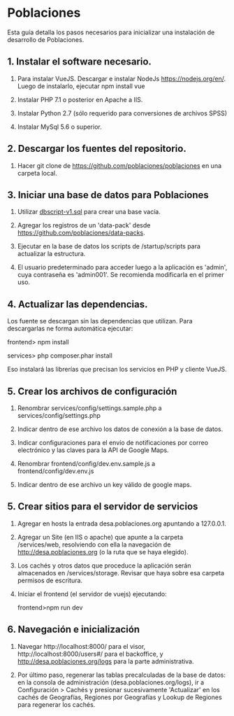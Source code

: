 # Poblaciones
Esta guía detalla los pasos necesarios para inicializar una instalación de desarrollo de Poblaciones.

## 1. Instalar el software necesario.

1) Para instalar VueJS. Descargar e instalar NodeJs https://nodejs.org/en/. Luego de instalarlo, ejecutar npm install vue

2) Instalar PHP 7.1 o posterior en Apache a IIS.

3) Instalar Python 2.7 (sólo requerido para conversiones de archivos SPSS)

4) Instalar MySql 5.6 o superior.

## 2. Descargar los fuentes del repositorio.

1) Hacer git clone de https://github.com/poblaciones/poblaciones en una carpeta local.

## 3. Iniciar una base de datos para Poblaciones

1) Utilizar [dbscript-v1.sql](dbscript-v1.sql) para crear una base vacía. 

2) Agregar los registros de un 'data-pack' desde https://github.com/poblaciones/data-packs.

3) Ejecutar en la base de datos los scripts de /startup/scripts para actualizar la estructura.

4) El usuario predeterminado para acceder luego a la aplicación es 'admin', cuya contraseña es 'admin001'. Se recomienda modificarla en el primer uso.

## 4. Actualizar las dependencias.

Los fuente se descargan sin las dependencias que utilizan. Para descargarlas ne forma automática ejecutar:

   frontend> npm install
  
   services> php composer.phar install

Eso instalará las librerías que precisan los servicios en PHP y cliente VueJS.

## 5. Crear los archivos de configuración

1) Renombrar services/config/settings.sample.php a services/config/settings.php 
 
2) Indicar dentro de ese archivo los datos de conexión a la base de datos. 

3) Indicar configuraciones para el envío de notificaciones por correo electrónico y las claves para la API de Google Maps.

4) Renombrar frontend/config/dev.env.sample.js a frontend/config/dev.env.js
 
5) Indicar dentro de ese archivo un key válido de google maps.

## 5. Crear sitios para el servidor de servicios

1) Agregar en hosts la entrada desa.poblaciones.org apuntando a 127.0.0.1.

2) Agregar un Site (en IIS o apache) que apunte a la carpeta /services/web, resolviendo con ella la navegación de http://desa.poblaciones.org (o la ruta que se haya elegido).

3) Los cachés y otros datos que proceduce la aplicación serán almacenados en /services/storage. Revisar que haya sobre esa carpeta permisos de escritura.
4) Iniciar el frontend (el servidor de vuejs) ejecutando:
 
    frontend>npm run dev

## 6. Navegación e inicialización 

1) Navegar http://localhost:8000/ para el visor, http://localhost:8000/users#/ para el backoffice, y http://desa.poblaciones.org/logs para la parte administrativa.

2) Por último paso, regenerar las tablas precalculadas de la base de datos: en la consola de administración (desa.poblaciones.org/logs), ir a Configuración > Cachés y presionar sucesivamente 'Actualizar' en los cachés de Geografías, Regiones por Geografías y Lookup de Regiones para regenerar los cachés.
